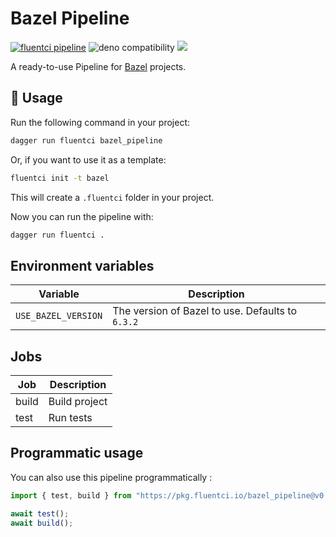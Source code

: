 # Bazel Pipeline

[![fluentci pipeline](https://img.shields.io/badge/dynamic/json?label=pkg.fluentci.io&labelColor=%23000&color=%23460cf1&url=https%3A%2F%2Fapi.fluentci.io%2Fv1%2Fpipeline%2Fbazel_pipeline&query=%24.version)](https://pkg.fluentci.io/bazel_pipeline)
![deno compatibility](https://shield.deno.dev/deno/^1.34)
[![](https://img.shields.io/codecov/c/gh/fluent-ci-templates/bazel-pipeline)](https://codecov.io/gh/fluent-ci-templates/bazel-pipeline)

A ready-to-use Pipeline for [Bazel](https://bazel.build/) projects.

## 🚀 Usage

Run the following command in your project:

```bash
dagger run fluentci bazel_pipeline
```

Or, if you want to use it as a template:

```bash
fluentci init -t bazel
```

This will create a `.fluentci` folder in your project.

Now you can run the pipeline with:

```bash
dagger run fluentci .
```

## Environment variables

| Variable            | Description                                      |
| ------------------- | ------------------------------------------------ |
| `USE_BAZEL_VERSION` | The version of Bazel to use. Defaults to `6.3.2` |

## Jobs

| Job       | Description   |
| --------- | ------------- |
| build     | Build project |
| test      | Run tests     |

## Programmatic usage

You can also use this pipeline programmatically :

```ts
import { test, build } from "https://pkg.fluentci.io/bazel_pipeline@v0.3.0/mod.ts";

await test();
await build();
```
